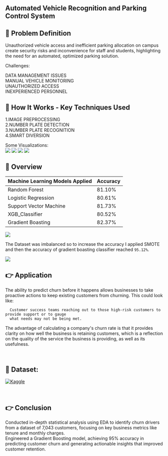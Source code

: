 ## Automated Vehicle Recognition and Parking Control System

## 📌 Problem Definition

Unauthorized vehicle access and inefficient parking allocation on campus create security risks and inconvenience for staff and students, highlighting the need for an automated, optimized parking solution.<br>

Challenges:<br>

DATA MANAGEMENT ISSUES<br>
MANUAL VEHICLE MONITORING<br>
UNAUTHORIZED ACCESS<br>
INEXPERIENCED PERSONNEL
<br>


## 📓 How It Works - Key Techniques Used

1.IMAGE PREPROCESSING<br>
2.NUMBER PLATE DETECTION<br>
3.NUMBER PLATE RECOGNITION<br>
4.SMART DIVERSION<br>



Some Visualizations:<br>
<img src = "/assets/Screenshot 2025-02-05 001350.png">
<img src = "/assets/Screenshot 2025-02-05 001621.png">
<img src = "/assets/Screenshot 2025-02-05 001523.png">
<img src = "/assets/Screenshot 2025-02-05 001548.png">


## 📓 Overview

| Machine Learning Models Applied            | Accuracy |
| ----------------- | ------------------------------------------------------------------ |
| Random Forest | 81.10% |
| Logistic Regression | 80.61% |
| Support Vector Machine | 81.73% |
| XGB_Classifier | 80.52% |
| Gradient Boasting | 82.37% |

<img src = "/assets/Screenshot 2025-02-05 001119.png">

The Dataset was imbalanced so to increase the accuracy I applied SMOTE and then the accuracy of gradient boasting classifier reached `95.12%`.

<img src = "/assets/Screenshot 2025-02-05 001021.png">

<br>

## 👉 Application

The ability to predict churn before it happens allows businesses to take proactive actions to keep existing customers from churning. This could look like: 
```
  Customer success teams reaching out to those high-risk customers to provide support or to gauge 
  what needs may not be being met.
```

The advantage of calculating a company's churn rate is that it provides clarity on how well the business is retaining customers, which is a reflection on the quality of the service the business is providing, as well as its usefulness.

<br>


## 🔗 Dataset:

<a href='https://www.kaggle.com/datasets/blastchar/telco-customer-churn' target="_blank"><img alt='Kaggle' src='https://img.shields.io/badge/Kaggle-100000?style=for-the-badge&logo=Kaggle&logoColor=20beff&labelColor=black&color=FFFFFF'/></a>

<br >

## 👉 Conclusion

Conducted in-depth statistical analysis using EDA to identify churn drivers from a dataset of 7,043 customers, focusing on key business metrics like tenure and monthly charges.<br>
Engineered a Gradient Boosting model, achieving 95% accuracy in predicting customer churn and generating actionable insights that improved customer retention.

 

